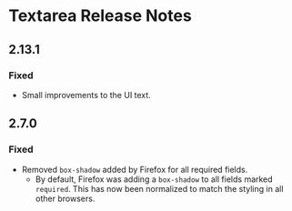 <!-- Release notes authoring guidelines: http://keepachangelog.com/ -->

# Textarea Release Notes

<!-- ## [Unreleased] -->

## 2.13.1

### Fixed

- Small improvements to the UI text.

## 2.7.0

### Fixed

- Removed `box-shadow` added by Firefox for all required fields.
  - By default, Firefox was adding a `box-shadow` to all fields marked `required`. This has now been normalized to match the styling in all other browsers.
